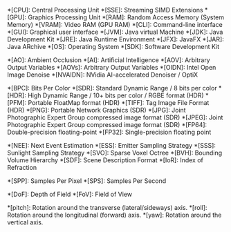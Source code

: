 <!-- General computer terms -->
*[CPU]: Central Processing Unit
*[SSE]: Streaming SIMD Extensions
*[GPU]: Graphics Processing Unit
*[RAM]: Random Access Memory (System Memory)
*[VRAM]: Video RAM (GPU RAM)
*[CLI]: Command-line interface
*[GUI]: Graphical user interface
*[JVM]: Java virtual Machine
*[JDK]: Java Development Kit
*[JRE]: Java Runtime Environment
*[JFX]: JavaFX
*[JAR]: Java ARchive
*[OS]: Operating System
*[SDK]: Software Development Kit

<!-- General graphics stuff -->
*[AO]: Ambient Occlusion
*[AI]: Artificial Intelligence
*[AOV]: Arbitrary Output Variables
*[AOVs]: Arbitrary Output Variables
*[OIDN]: Intel Open Image Denoise
*[NVAIDN]: NVidia AI-accelerated Denoiser / OptiX

<!-- Image formats -->
*[BPC]: Bits Per Color
*[SDR]: Standard Dynamic Range / 8 bits per color
*[HDR]: High Dynamic Range / 10+ bits per color / RGBE format (HDR)
*[PFM]: Portable FloatMap format (HDR)
*[TIFF]: Tag Image File Format (HDR)
*[PNG]: Portable Network Graphics (SDR)
*[JPG]: Joint Photographic Expert Group compressed image format (SDR)
*[JPEG]: Joint Photographic Expert Group compressed image format (SDR)
*[FP64]: Double-precision floating-point
*[FP32]: Single-precision floating point

<!-- Path tracing stuff -->
*[NEE]: Next Event Estimation
*[ESS]: Emitter Sampling Strategy
*[SSS]: Sunlight Sampling Strategy
*[SVO]: Sparse Voxel Octree
*[BVH]: Bounding Volume Hierarchy
*[SDF]: Scene Description Format
*[IoR]: Index of Refraction

<!-- Renderer terms -->
*[SPP]: Samples Per Pixel
*[SPS]: Samples Per Second

<!-- Typical abbreviations of settings -->
*[DoF]: Depth of Field
*[FoV]: Field of View

<!-- Not actually abbreviations, but other useful information -->
*[pitch]: Rotation around the transverse (lateral/sideways) axis.
*[roll]: Rotation around the longitudinal (forward) axis.
*[yaw]: Rotation around the vertical axis.
